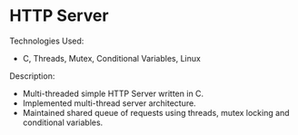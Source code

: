 # HTTP Server 
Technologies Used:
* C, Threads, Mutex, Conditional Variables, Linux

Description:

* Multi-threaded simple HTTP Server written in C. 
* Implemented multi-thread server architecture.
* Maintained shared queue of requests using threads, mutex locking and conditional variables.
